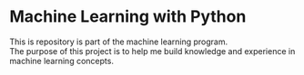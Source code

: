 # Machine Learning with Python

This is repository is part of the machine learning program.  
The purpose of this project is to help me build knowledge and experience in machine learning concepts.
